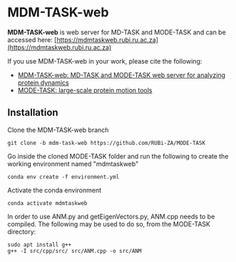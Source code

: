 # MDM-TASK-web

**MDM-TASK-web** is web server for MD-TASK and MODE-TASK and can be accessed here: [https://mdmtaskweb.rubi.ru.ac.za](https://mdmtaskweb.rubi.ru.ac.za)

If you use MDM-TASK-web in your work, please cite the following:
 - [MDM-TASK-web: MD-TASK and MODE-TASK web server for analyzing protein dynamics](https://doi.org/10.1016/j.csbj.2021.08.043)
 - [MODE-TASK: large-scale protein motion tools](https://academic.oup.com/bioinformatics/article/34/21/3759/5021681)

## Installation
Clone the MDM-TASK-web branch
```
git clone -b mdm-task-web https://github.com/RUBi-ZA/MODE-TASK
```
Go inside the cloned MODE-TASK folder and run the following to create the working environment named "mdmtaskweb"
```
conda env create -f environment.yml
```
Activate the conda environment
```
conda activate mdmtaskweb
```

In order to use ANM.py and getEigenVectors.py, ANM.cpp needs to be compiled. The following may be used to do so, from the MODE-TASK directory:
```
sudo apt install g++
g++ -I src/cpp/src/ src/ANM.cpp -o src/ANM

```
